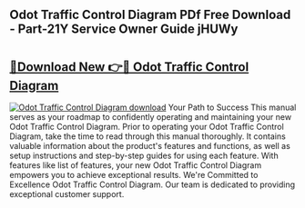 ## Odot Traffic Control Diagram PDf Free Download - Part-21Y Service Owner Guide jHUWy

# <h2><a href="http://dfh67k.blite.top/?on=Odot+Traffic+Control+Diagram">🔗Download New 👉🔴 Odot Traffic Control Diagram</a></h2>

[![Odot Traffic Control Diagram download](https://i.imgur.com/lujVjoI.png)](http://dfh67k.blite.top/?on=Odot+Traffic+Control+Diagram)
Your Path to Success This manual serves as your roadmap to confidently operating and maintaining your new Odot Traffic Control Diagram. Prior to operating your Odot Traffic Control Diagram, take the time to read through this manual thoroughly. It contains valuable information about the product's features and functions, as well as setup instructions and step-by-step guides for using each feature. With features like list of features, your new Odot Traffic Control Diagram empowers you to achieve exceptional results. We're Committed to Excellence Odot Traffic Control Diagram. Our team is dedicated to providing exceptional customer support.
